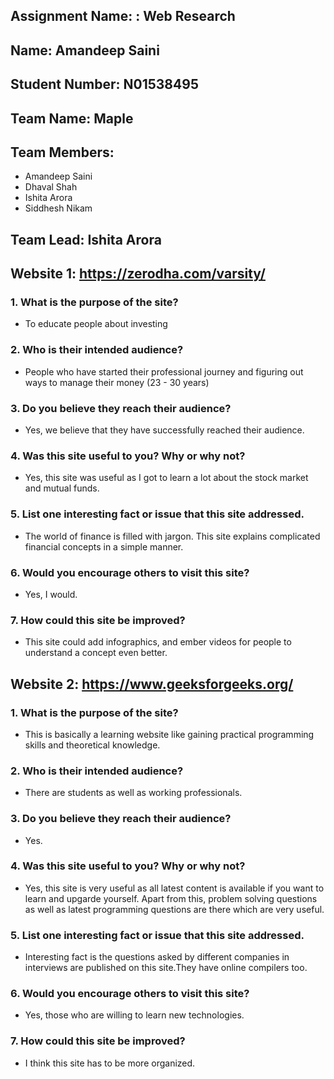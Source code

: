 ## Assignment Name: : Web Research
## Name: Amandeep Saini
## Student Number: N01538495

## Team Name: Maple

## Team Members: 
- Amandeep Saini
- Dhaval Shah
- Ishita Arora 
- Siddhesh Nikam

## Team Lead: Ishita Arora


## Website 1: https://zerodha.com/varsity/

### 1. What is the purpose of the site?
- To educate people about investing

### 2. Who is their intended audience?
- People who have started their professional journey and figuring out ways to manage their money (23 - 30 years)

### 3. Do you believe they reach their audience?
- Yes, we believe that they have successfully reached their audience.

### 4. Was this site useful to you? Why or why not?
- Yes, this site was useful as I got to learn a lot about the stock market and mutual funds.

### 5. List one interesting fact or issue that this site addressed.
- The world of finance is filled with jargon. This site explains complicated financial concepts in a simple manner.

### 6. Would you encourage others to visit this site?
- Yes, I would.

### 7. How could this site be improved?
- This site could add infographics, and ember videos for people to understand a concept even better.


## Website 2:  https://www.geeksforgeeks.org/

### 1. What is the purpose of the site?
- This is basically a learning website like gaining practical programming skills and theoretical knowledge.

### 2. Who is their intended audience?
- There are students as well as working professionals.

### 3. Do you believe they reach their audience?
- Yes.

### 4. Was this site useful to you? Why or why not?
- Yes, this site is very useful as all latest content is available if you want to learn and upgarde yourself. Apart from this, problem solving questions as well as latest programming questions are there which are very useful.

### 5. List one interesting fact or issue that this site addressed.
- Interesting fact is the questions asked by different companies in interviews are published on this site.They have online compilers too.

### 6. Would you encourage others to visit this site?
- Yes, those who are willing to learn new technologies.

### 7. How could this site be improved?
- I think this site has to be more organized.
